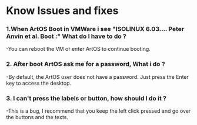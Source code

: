 # Know Issues and fixes
### 1.When ArtOS Boot in VMWare i see "ISOLINUX 6.03.... Peter Anvin et al. Boot :" What do I have to do ?
  -You can reboot the VM or enter ArtOS to continue booting.
### 2. After boot ArtOS ask me for a password, What i do ?
  -By default, the ArtOS user does not have a password. Just press the Enter key to access the desktop.
### 3. I can't press the labels or button, how should I do it ?
  -This is a bug, I recommend that you keep the left click pressed and go over the buttons and the texts.
